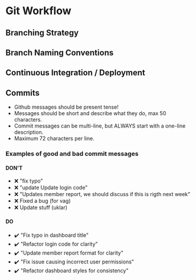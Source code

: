 # Git Workflow

## Branching Strategy

## Branch Naming Conventions

## Continuous Integration / Deployment

## Commits

- Github messages should be present tense!
- Messages should be short and describe what they do, max 50 characters.
- Commit messages can be multi-line, but ALWAYS start with a one-line description.
- Maximum 72 characters per line.

### Examples of good and bad commit messages
#### DON'T
- ❌ "fix typo"
- ❌ "update Update login code"
- ❌ "Updates member report, we should discuss if this is rigth next week"
- ❌ Fixed a bug (for vag)
- ❌ Update stuff (uklar)
#### DO
- ✔️ "Fix typo in dashboard title"
- ✔️ "Refactor login code for clarity"
- ✔️ "Update member report format for clarity"
- ✔️ "Fix issue causing incorrect user permissions"
- ✔️ "Refactor dashboard styles for consistency"
